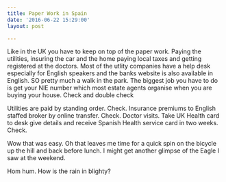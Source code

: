 ```yaml
---
title: Paper Work in Spain
date: '2016-06-22 15:29:00'
layout: post

---
```

Like in the UK you have to keep on top of the paper work.  Paying the utilities, insuring the car and the home paying local taxes and getting registered at the doctors. Most of the utlity companies have a help desk especially for English speakers and the banks website is also available in English. SO pretty much a walk in the park. The biggest job you have to do is get your NIE number which most estate agents organise when you are buying your house. Check and double check

Utilities are paid by standing order. Check.
Insurance premiums to English staffed broker by online transfer. Check.
Doctor visits. Take UK Health card to desk give details and receive Spanish Health service card in two weeks. Check.

Wow that was easy. Oh that leaves me time for a quick spin on the bicycle up the hill and back before lunch. I might get another glimpse of the Eagle I saw at the weekend.

Hom hum. How is the rain in blighty?